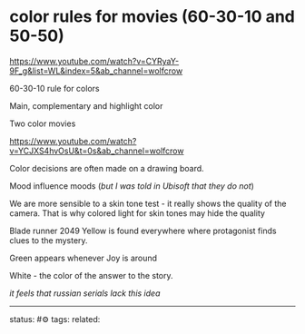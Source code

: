 # color rules for movies (60-30-10 and 50-50)
https://www.youtube.com/watch?v=CYRyaY-9F_g&list=WL&index=5&ab_channel=wolfcrow

60-30-10 rule for colors

Main, complementary and highlight color

Two color movies

https://www.youtube.com/watch?v=YCJXS4hvOsU&t=0s&ab_channel=wolfcrow

Color decisions are often made on a drawing board.

Mood influence moods (*but I was told in Ubisoft that they do not*)

We are more sensible to a skin tone test - it really shows the quality of the camera.
That is why colored light for skin tones may hide the quality


Blade runner 2049
Yellow is found everywhere where protagonist finds clues to the mystery.

Green appears whenever Joy is around

White - the color of the answer to the story.

*it feels that russian serials lack this idea*




---
status: #⚙️ 
tags: 
related: 